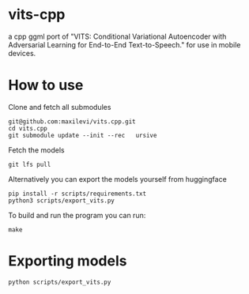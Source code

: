 # vits-cpp

a cpp ggml port of "VITS: Conditional Variational Autoencoder with Adversarial Learning for End-to-End Text-to-Speech." for use in mobile devices. 

# How to use

Clone and fetch all submodules
```
git@github.com:maxilevi/vits.cpp.git
cd vits.cpp
git submodule update --init --rec   ursive
```

Fetch the models
```
git lfs pull
```

Alternatively you can export the models yourself from huggingface 
```
pip install -r scripts/requirements.txt
python3 scripts/export_vits.py
```

To build and run the program you can run: 

`make`

# Exporting models

`python scripts/export_vits.py`
